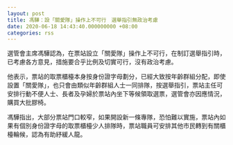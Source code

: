 ```yaml
---
layout: post
title: 馮驊：設「關愛隊」操作上不可行　選舉指引無政治考慮
date: 2020-06-18 14:43:40.000000000 +08:00
categories: rss
---
```


選管會主席馮驊認為，在票站設立「關愛隊」操作上不可行，在制訂選舉指引時，已考慮各方意見，措施要合乎比例及切實可行，沒有政治考慮。

他表示，票站的取票櫃檯本身按身份證字母劃分，已經大致按年齡群組分配，即使設置「關愛隊」，也只會由類似年齡群組人士一同排隊，按選舉指引，票站主任可安排行動不便人士、長者及孕婦於票站內坐下等候領取選票，選管會亦因應情況，購買大批膠椅。

馮驊指出，大部分票站門口較窄，如果開設新一條專隊，恐怕難以實施，票站內如果有個別身份證字母的取票櫃檯少人排隊時，票站職員可安排其他市民轉到有關櫃檯輪候，認為有助紓緩人龍。
